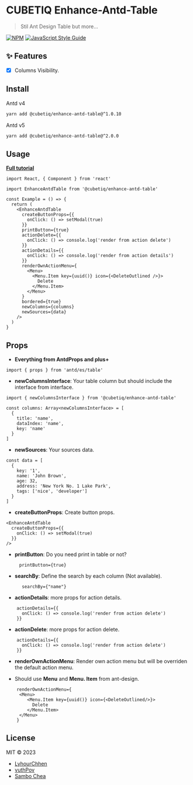 # CUBETIQ Enhance-Antd-Table

> Stil Ant Design Table but more...

[![NPM](https://img.shields.io/npm/v/@cubetiq/enhance-antd-table.svg)](https://www.npmjs.com/package/@cubetiq/enhance-antd-table) [![JavaScript Style Guide](https://img.shields.io/badge/code_style-standard-brightgreen.svg)](https://standardjs.com)

## ✨ Features

- [x] Columns Visibility.

## Install

Antd v4

```bash
yarn add @cubetiq/enhance-antd-table@^1.0.10
```

Antd v5

```bash
yarn add @cubetiq/enhance-antd-table@^2.0.0
```

## Usage

**[Full tutorial](https://cubetiq.github.io/enhance-antd-table)**

```tsx
import React, { Component } from 'react'

import EnhanceAntdTable from '@cubetiq/enhance-antd-table'

const Example = () => {
  return (
    <EnhanceAntdTable
      createButtonProps={{
        onClick: () => setModal(true)
      }}
      printButton={true}
      actionDelete={{
        onClick: () => console.log('render from action delete')
      }}
      actionDetails={{
        onClick: () => console.log('render from action details')
      }}
      renderOwnActionMenu={
        <Menu>
          <Menu.Item key={uuid()} icon={<DeleteOutlined />}>
            Delete
          </Menu.Item>
        </Menu>
      }
      bordered={true}
      newColumns={columns}
      newSources={data}
    />
  )
}
```

## Props

- **Everything from AntdProps and plus+**

```tsx
import { props } from 'antd/es/table'
```

- **newColumnsInterface**: Your table column but should include the interface from interface.

```tsx
import { newColumnsInterface } from '@cubetiq/enhance-antd-table'

const columns: Array<newColumnsInterface> = [
  {
    title: 'name',
    dataIndex: 'name',
    key: 'name'
  }
]
```

- **newSources**: Your sources data.

```tsx
const data = [
  {
    key: '1',
    name: 'John Brown',
    age: 32,
    address: 'New York No. 1 Lake Park',
    tags: ['nice', 'developer']
  }
]
```

- **createButtonProps**: Create button props.

```tsx
<EnhanceAntdTable
  createButtonProps={{
    onClick: () => setModal(true)
  }}
/>
```

- **printButton**: Do you need print in table or not?

```tsx
	 printButton={true}
```

- **searchBy**: Define the search by each column (Not available).

```tsx
	  searchBy={"name"}
```

- **actionDetails**: more props for action details.

```tsx
	actionDetails={{
	  onClick: () => console.log('render from action delete')
	}}
```

- **actionDelete**: more props for action delete.

```tsx
	actionDetails={{
	  onClick: () => console.log('render from action delete')
	}}
```

- **renderOwnActionMenu**: Render own action menu but will be overriden the default action menu.

- Should use **Menu** and **Menu. Item** from ant-design.

```tsx
	renderOwnActionMenu={
	 <Menu>
	    <Menu.Item key={uuid()} icon={<DeleteOutlined/>}>
	      Delete
	    </Menu.Item>
	 </Menu>
	}
```

## License

MIT © 2023

- [LyhourChhen](https://github.com/LyhourChhen)
- [vuthPov](https://github.com/vuthpov)
- [Sambo Chea](https://github.com/sombochea)
